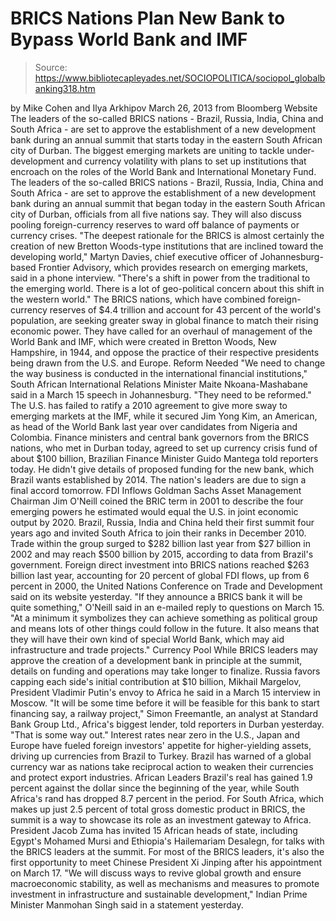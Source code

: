 # BRICS Nations Plan New Bank to Bypass World Bank and IMF

> Source: https://www.bibliotecapleyades.net/SOCIOPOLITICA/sociopol_globalbanking318.htm

by Mike Cohen and Ilya Arkhipov
March 26, 2013
from
Bloomberg Website
The leaders of the so-called
BRICS nations - Brazil, Russia, India, China and South Africa - are set
to approve the establishment of a new
development bank during an annual summit
that starts today in the eastern South
African city of Durban.
The biggest emerging markets are uniting to
tackle under-development and currency volatility with plans to set up
institutions that encroach on the roles of the
World Bank and International Monetary Fund.
The leaders of the so-called
BRICS nations - Brazil, Russia, India,
China and South Africa - are set to approve the establishment of a new
development bank during an annual summit that began today in the eastern
South African city of Durban, officials from all five nations say.
They will also discuss pooling foreign-currency
reserves to ward off balance of payments or currency crises.
"The deepest rationale for the BRICS is
almost certainly the creation of new Bretton Woods-type institutions
that are inclined toward the developing world," Martyn Davies, chief
executive officer of Johannesburg-based Frontier Advisory, which
provides research on emerging markets, said in a phone interview.
"There's a shift in power from the
traditional to the emerging world. There is a lot of geo-political
concern about this shift in the western world."
The BRICS nations, which have combined
foreign-currency reserves of $4.4 trillion and account for 43 percent of the
world's population, are seeking greater sway in global finance to match
their rising economic power.
They have called for an overhaul of management
of the World Bank and IMF, which were
created in Bretton Woods, New Hampshire, in
1944, and oppose the practice of their respective presidents being drawn
from the U.S. and Europe.
Reform Needed
"We need to change the way business is
conducted in the international financial institutions," South African
International Relations Minister Maite Nkoana-Mashabane said in a March
15 speech in Johannesburg.
"They need to be reformed."
The U.S. has failed to ratify a 2010 agreement
to give more sway to emerging markets at the IMF, while it secured Jim
Yong Kim, an American, as head of the World Bank last year over
candidates from Nigeria and Colombia.
Finance ministers and central bank governors from the BRICS nations, who met
in Durban today, agreed to set up currency crisis fund of about $100
billion, Brazilian Finance Minister Guido Mantega told reporters
today.
He didn't give details of proposed funding for
the new bank, which Brazil wants established by 2014.
The nation's leaders are due to sign a final
accord tomorrow.
FDI Inflows
Goldman Sachs Asset Management Chairman Jim O'Neill coined the
BRIC term in 2001 to describe the four emerging powers he estimated would
equal the U.S. in joint economic output by 2020.
Brazil, Russia, India and China held their first
summit four years ago and invited South Africa to join their ranks in
December 2010.
Trade within the group surged to $282 billion last year from $27 billion in
2002 and may reach $500 billion by 2015, according to data from Brazil's
government.
Foreign direct investment into BRICS nations
reached $263 billion last year, accounting for 20 percent of global FDI
flows, up from 6 percent in 2000, the United Nations Conference on Trade and
Development said on its website yesterday.
"If they announce a BRICS bank it will be
quite something," O'Neill said in an e-mailed reply to questions on
March 15.
"At a minimum it symbolizes they can achieve
something as political group and means lots of other things could follow
in the future. It also means that they will have their own kind of
special World Bank, which may aid infrastructure and trade projects."
Currency Pool
While BRICS leaders may approve the creation of a development bank in
principle at the summit, details on funding and operations may take longer
to finalize.
Russia favors capping each side's initial contribution at $10 billion,
Mikhail Margelov, President Vladimir Putin's envoy to Africa he said in
a March 15 interview in Moscow.
"It will be some time before it will be
feasible for this bank to start financing say, a railway project," Simon
Freemantle, an analyst at Standard Bank Group Ltd., Africa's biggest
lender, told reporters in Durban yesterday.
"That is some way out."
Interest rates near zero in the U.S., Japan and
Europe have fueled foreign investors' appetite for higher-yielding assets,
driving up currencies from Brazil to Turkey.
Brazil has warned of a
global currency war as nations take
reciprocal action to weaken their currencies and protect export industries.
African Leaders
Brazil's real has gained 1.9 percent against the dollar since the beginning
of the year, while South Africa's rand has dropped 8.7 percent in the
period.
For South Africa, which makes up just 2.5 percent of total gross domestic
product in BRICS, the summit is a way to showcase its role as an investment
gateway to Africa.
President Jacob Zuma has invited 15
African heads of state, including Egypt's Mohamed Mursi and Ethiopia's
Hailemariam Desalegn, for talks with the BRICS leaders at the summit.
For most of the BRICS leaders, it's also the
first opportunity to meet Chinese President Xi Jinping after his appointment
on March 17.
"We will discuss ways to revive global
growth and ensure macroeconomic stability, as well as mechanisms and
measures to promote investment in infrastructure and sustainable
development," Indian Prime Minister Manmohan Singh said in a statement
yesterday.
